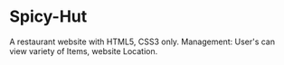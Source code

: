 # Spicy-Hut
A restaurant website with HTML5, CSS3 only. 
Management: User's can view variety of Items, website Location.
